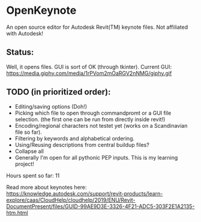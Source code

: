 # OpenKeynote
An open source editor for Autodesk Revit(TM) keynote files.
Not affiliated with Autodesk!

## Status:
Well, it opens files.
GUI is sort of OK (through tkinter).
Current GUI: https://media.giphy.com/media/1rPVom2mOaRGV2nNMG/giphy.gif

## TODO (in prioritized order):
- Editing/saving options (Doh!)
- Picking which file to open through commandpromt or a GUI file selection.
  (the first one can be run from directly inside revit!)
- Encoding/regional characters not testet yet (works on a Scandinavian file so far).
- Filtering by keywords and alphabetical ordering.
- Using/Reusing descriptions from central buildup files?
- Collapse all
- Generally I'm open for all pythonic PEP inputs. This is my learning project!

Hours spent so far: 11

Read more about keynotes here:
https://knowledge.autodesk.com/support/revit-products/learn-explore/caas/CloudHelp/cloudhelp/2019/ENU/Revit-DocumentPresent/files/GUID-99AE9D3E-3326-4F21-ADC5-303F2E1A2135-htm.html
